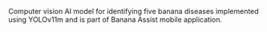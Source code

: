 Computer vision AI model for identifying five banana diseases implemented using YOLOv11m and is part of Banana Assist mobile application.
